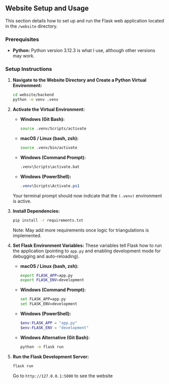 ## Website Setup and Usage

This section details how to set up and run the Flask web application located in the `/website` directory.

### Prerequisites

* **Python:** Python version 3.12.3 is what I use, although other versions may work.

### Setup Instructions

1.  **Navigate to the Website Directory and Create a Python Virtual Environment:**
    ```bash
    cd website/backend
    python -m venv .venv
    ```

2.  **Activate the Virtual Environment:**
    
    * **Windows (Git Bash):**
        ```bash
        source .venv/Scripts/activate
        ```

    * **macOS / Linux (bash, zsh):**
        ```bash
        source .venv/bin/activate
        ```

    * **Windows (Command Prompt):**
        ```bash
        .venv\Scripts\activate.bat
        ```

    * **Windows (PowerShell):**
        ```powershell
        .venv\Scripts\Activate.ps1
        ```

    Your terminal prompt should now indicate that the `(.venv)` environment is active.

3.  **Install Dependencies:**
    ```bash
    pip install -r requirements.txt
    ```
    Note: May add more requirements once logic for triangulations is implemented.

4.  **Set Flask Environment Variables:**
    These variables tell Flask how to run the application (pointing to `app.py` and enabling development mode for debugging and auto-reloading).

    * **macOS / Linux (bash, zsh):**
        ```bash
        export FLASK_APP=app.py
        export FLASK_ENV=development
        ```

    * **Windows (Command Prompt):**
        ```bash
        set FLASK_APP=app.py
        set FLASK_ENV=development
        ```

    * **Windows (PowerShell):**
        ```powershell
        $env:FLASK_APP = "app.py"
        $env:FLASK_ENV = "development"
        ```
    
    * **Windows Alternative (Git Bash):**
        ```bash
        python -m flask run
        ```

5.  **Run the Flask Development Server:**
    ```bash
    flask run
    ```
    Go to `http://127.0.0.1:5000` to see the website